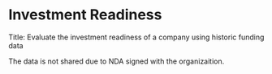 # Investment Readiness
Title: Evaluate the investment readiness of a company using historic funding data

The data is not shared due to NDA signed with the organizaition.
